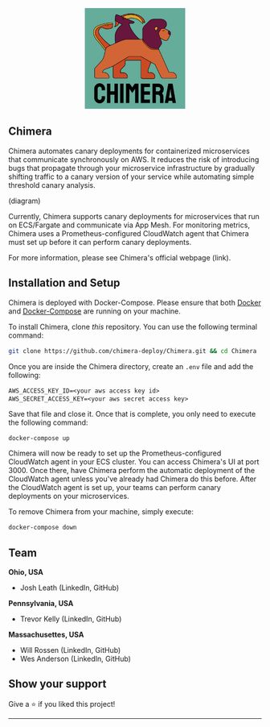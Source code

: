 <p align="center">
    <img src="./assets/Chimera_logo_on_dark.png" alt="Chimera logo" width="200" height="200">
</p>

## Chimera

Chimera automates canary deployments for containerized microservices that communicate synchronously on AWS.
It reduces the risk of introducing bugs that propagate through your microservice infrastructure by gradually shifting traffic to a canary version of your service while automating simple threshold canary analysis.

(diagram)

Currently, Chimera supports canary deployments for microservices that run on ECS/Fargate and communicate via App Mesh.
For monitoring metrics, Chimera uses a Prometheus-configured CloudWatch agent that Chimera must set up before it can perform canary deployments.

For more information, please see Chimera's official webpage (link).

## Installation and Setup

Chimera is deployed with Docker-Compose. Please ensure that both [Docker](https://docs.docker.com/install/) and [Docker-Compose](https://docs.docker.com/compose/install/) are running on your machine.

To install Chimera, clone *this* repository. You can use the following terminal command:

```bash
git clone https://github.com/chimera-deploy/Chimera.git && cd Chimera
```

Once you are inside the Chimera directory, create an `.env` file and add the following:

```
AWS_ACCESS_KEY_ID=<your aws access key id>
AWS_SECRET_ACCESS_KEY=<your aws secret access key>
```

Save that file and close it. Once that is complete, you only need to execute the following command:

```bash
docker-compose up
```

Chimera will now be ready to set up the Prometheus-configured CloudWatch agent in your ECS cluster. You can access Chimera's UI at port 3000. Once there, have Chimera perform the automatic deployment of the CloudWatch agent unless you've already had Chimera do this before. After the CloudWatch agent is set up, your teams can perform canary deployments on your microservices.

To remove Chimera from your machine, simply execute:

```bash
docker-compose down
```

## Team

**Ohio, USA**
- Josh Leath (LinkedIn, GitHub)

**Pennsylvania, USA**
- Trevor Kelly (LinkedIn, GitHub)

**Massachusettes, USA**
- Will Rossen (LinkedIn, GitHub)
- Wes Anderson (LinkedIn, GitHub)

## Show your support

Give a ⭐️ if you liked this project!

***